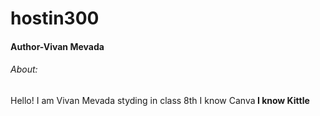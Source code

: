 <H1>hostin300</H1>
<H4>Author-Vivan Mevada</H4>
<H6>About:</H6>
Hello! I am Vivan Mevada styding in class 8th 
I know Canva<b> I know Kittle <b>
